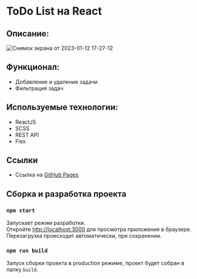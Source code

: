 # ToDo List на React

## Описание:

![Снимок экрана от 2023-01-12 17-27-12](https://user-images.githubusercontent.com/107764041/212092762-b2f1b3fa-b0f6-43ac-b85d-578b09ef28ed.png)

## Функционал:

- Добавление и удаление задачи
- Фильтрация задач

## Используемые технологии:

- ReactJS
- SCSS
- REST API
- Flex

## Ссылки

- Ссылка на [GitHub Pages](https://qann1st.github.io/react-todo/)

## Сборка и разработка проекта

### `npm start`

Запускает режим разработки.\
Откройте [http://localhost:3000](http://localhost:3000) для просмотра приложения в браузере.\
Перезагрузка происходит автоматически, при сохранении.

### `npm run build`

Запуск сборки проекта в production режиме, проект будет собран в папку `build`.
